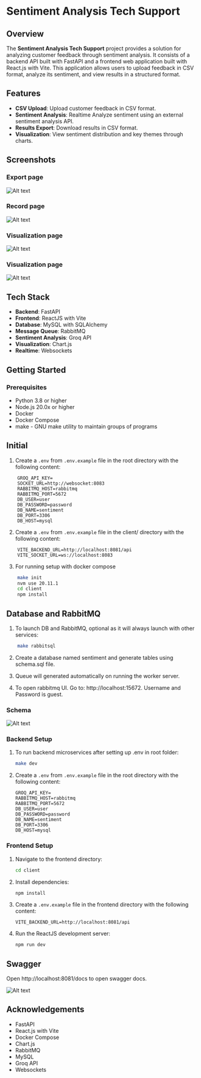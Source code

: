 # Sentiment Analysis Tech Support

## Overview

The **Sentiment Analysis Tech Support** project provides a solution for analyzing customer feedback through sentiment analysis. It consists of a backend API built with FastAPI and a frontend web application built with React.js with Vite. This application allows users to upload feedback in CSV format, analyze its sentiment, and view results in a structured format.

## Features

- **CSV Upload**: Upload customer feedback in CSV format.
- **Sentiment Analysis**: Realtime Analyze sentiment using an external sentiment analysis API.
- **Results Export**: Download results in CSV format.
- **Visualization**: View sentiment distribution and key themes through charts.

## Screenshots

### Export page
![Alt text](screenshots/export.png "export")

### Record page
![Alt text](screenshots/record.png "record")

### Visualization page
![Alt text](screenshots/barchart.png "visualize")

### Visualization page
![Alt text](screenshots/piechart.png "visualize")

## Tech Stack

- **Backend**: FastAPI
- **Frontend**: ReactJS with Vite
- **Database**: MySQL with SQLAlchemy
- **Message Queue**: RabbitMQ
- **Sentiment Analysis**: Groq API
- **Visualization**: Chart.js
- **Realtime**: Websockets

## Getting Started

### Prerequisites

- Python 3.8 or higher
- Node.js 20.0x or higher
- Docker
- Docker Compose
- make - GNU make utility to maintain groups of programs

## Initial

1. Create a `.env` from `.env.example` file in the root directory with the following content:
```env
    GROQ_API_KEY=
    SOCKET_URL=http://websocket:8083
    RABBITMQ_HOST=rabbitmq
    RABBITMQ_PORT=5672
    DB_USER=user
    DB_PASSWORD=password
    DB_NAME=sentiment
    DB_PORT=3306
    DB_HOST=mysql
```

2. Create a `.env` from `.env.example` file in the client/ directory with the following content:
```env
    VITE_BACKEND_URL=http://localhost:8081/api
    VITE_SOCKET_URL=ws://localhost:8083
```

3. For running setup with docker compose
```bash
    make init
    nvm use 20.11.1
    cd client
    npm install
```

## Database and RabbitMQ

1. To launch DB and RabbitMQ, optional as it will always launch with other services:
```bash
    make rabbitsql
```

2. Create a database named sentiment and generate tables using schema.sql file.

3. Queue will generated automatically on running the worker server.

4. To open rabbitmq UI. Go to: http://localhost:15672. Username and Password is guest.

### Schema

![Alt text](screenshots/schema.png "schema")

### Backend Setup


1. To run backend microservices after setting up .env in root folder:
    ```bash
    make dev
    ```

2. Create a `.env` from `.env.example` file in the root directory with the following content:
    ```env
    GROQ_API_KEY=
    RABBITMQ_HOST=rabbitmq
    RABBITMQ_PORT=5672
    DB_USER=user
    DB_PASSWORD=password
    DB_NAME=sentiment
    DB_PORT=3306
    DB_HOST=mysql
    ```

### Frontend Setup

1. Navigate to the frontend directory:
    ```bash
    cd client
    ```

2. Install dependencies:
    ```bash
    npm install
    ```

3. Create a `.env.example` file in the frontend directory with the following content:
    ```env
    VITE_BACKEND_URL=http://localhost:8081/api
    ```

4. Run the ReactJS development server:
    ```bash
    npm run dev
    ```

## Swagger

Open http://localhost:8081/docs to open swagger docs.

![Alt text](screenshots/swagger.png "visualize")


## Acknowledgements

- FastAPI
- React.js with Vite
- Docker Compose
- Chart.js
- RabbitMQ
- MySQL
- Groq API
- Websockets
